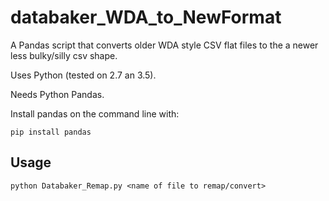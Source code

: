 # databaker_WDA_to_NewFormat
A Pandas script that converts older WDA style CSV flat files to the a newer less bulky/silly csv shape.

Uses Python (tested on 2.7 an 3.5).

Needs Python Pandas.

Install pandas on the command line with:

``pip install pandas``

 ## Usage
 
 ``python Databaker_Remap.py <name of file to remap/convert>``
